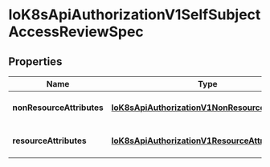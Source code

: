 
# IoK8sApiAuthorizationV1SelfSubjectAccessReviewSpec

## Properties
Name | Type | Description | Notes
------------ | ------------- | ------------- | -------------
**nonResourceAttributes** | [**IoK8sApiAuthorizationV1NonResourceAttributes**](IoK8sApiAuthorizationV1NonResourceAttributes.md) | NonResourceAttributes describes information for a non-resource access request |  [optional]
**resourceAttributes** | [**IoK8sApiAuthorizationV1ResourceAttributes**](IoK8sApiAuthorizationV1ResourceAttributes.md) | ResourceAuthorizationAttributes describes information for a resource access request |  [optional]



